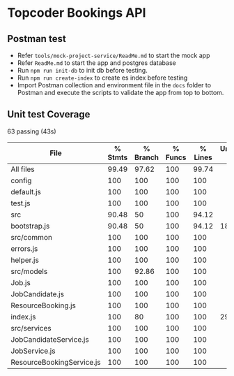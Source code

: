 # Topcoder Bookings API

## Postman test
- Refer `tools/mock-project-service/ReadMe.md` to start the mock app
- Refer `ReadMe.md` to start the app and postgres database
- Run `npm run init-db` to init db before testing.
- Run `npm run create-index` to create es index before testing
- Import Postman collection and environment file in the `docs` folder to Postman and execute the scripts to validate the app from top to bottom.



## Unit test Coverage


 63 passing (43s)


File                        | % Stmts | % Branch | % Funcs | % Lines | Uncovered Line #s 
----------------------------|---------|----------|---------|---------|-------------------
All files                   |   99.49 |    97.62 |     100 |   99.74 |                   
 config                     |     100 |      100 |     100 |     100 |                   
  default.js                |     100 |      100 |     100 |     100 |                   
  test.js                   |     100 |      100 |     100 |     100 |                   
 src                        |   90.48 |       50 |     100 |   94.12 |                   
  bootstrap.js              |   90.48 |       50 |     100 |   94.12 | 18                
 src/common                 |     100 |      100 |     100 |     100 |                   
  errors.js                 |     100 |      100 |     100 |     100 |                   
  helper.js                 |     100 |      100 |     100 |     100 |                   
 src/models                 |     100 |    92.86 |     100 |     100 |                   
  Job.js                    |     100 |      100 |     100 |     100 |                   
  JobCandidate.js           |     100 |      100 |     100 |     100 |                   
  ResourceBooking.js        |     100 |      100 |     100 |     100 |                   
  index.js                  |     100 |       80 |     100 |     100 | 29                
 src/services               |     100 |      100 |     100 |     100 |                   
  JobCandidateService.js    |     100 |      100 |     100 |     100 |                   
  JobService.js             |     100 |      100 |     100 |     100 |                   
  ResourceBookingService.js |     100 |      100 |     100 |     100 |                   
